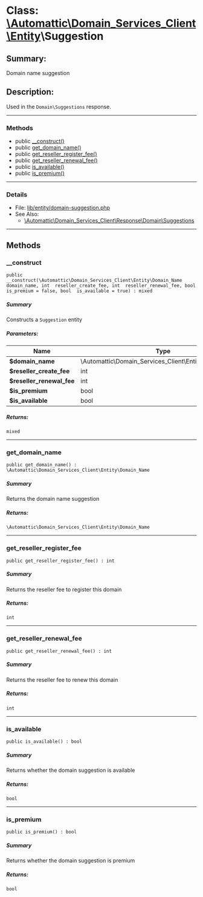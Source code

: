 # Class: [\Automattic](../namespaces/automattic.md)[\Domain_Services_Client](../namespaces/automattic-domain-services-client.md)[\Entity](../namespaces/automattic-domain-services-client-entity.md)\Suggestion

## Summary:

Domain name suggestion

## Description:

Used in the `Domain\Suggestions` response.


---

### Methods

* public [__construct()](#method___construct)
* public [get_domain_name()](#method_get_domain_name)
* public [get_reseller_register_fee()](#method_get_reseller_register_fee)
* public [get_reseller_renewal_fee()](#method_get_reseller_renewal_fee)
* public [is_available()](#method_is_available)
* public [is_premium()](#method_is_premium)

---

### Details

* File: [lib/entity/domain-suggestion.php](../../lib/entity/domain-suggestion.php)
* See Also:
  * [\Automattic\Domain_Services_Client\Response\Domain\Suggestions](../classes/Automattic-Domain-Services-Client-Response-Domain-Suggestions.md)

---

## Methods

<a id="method___construct"></a>
### __construct

```
public __construct(\Automattic\Domain_Services_Client\Entity\Domain_Name  domain_name, int  reseller_create_fee, int  reseller_renewal_fee, bool  is_premium = false, bool  is_available = true) : mixed
```

##### Summary

Constructs a `Suggestion` entity

##### Parameters:

| Name | Type | Default |
|------|------|---------|
| **$domain_name** | \Automattic\Domain_Services_Client\Entity\Domain_Name |  |
| **$reseller_create_fee** | int | 0 |
| **$reseller_renewal_fee** | int | 0 |
| **$is_premium** | bool | false |
| **$is_available** | bool | true |

##### Returns:

```
mixed
```

---

<a id="method_get_domain_name"></a>
### get_domain_name

```
public get_domain_name() : \Automattic\Domain_Services_Client\Entity\Domain_Name
```

##### Summary

Returns the domain name suggestion

##### Returns:

```
\Automattic\Domain_Services_Client\Entity\Domain_Name
```

---

<a id="method_get_reseller_register_fee"></a>
### get_reseller_register_fee

```
public get_reseller_register_fee() : int
```

##### Summary

Returns the reseller fee to register this domain

##### Returns:

```
int
```

---

<a id="method_get_reseller_renewal_fee"></a>
### get_reseller_renewal_fee

```
public get_reseller_renewal_fee() : int
```

##### Summary

Returns the reseller fee to renew this domain

##### Returns:

```
int
```

---

<a id="method_is_available"></a>
### is_available

```
public is_available() : bool
```

##### Summary

Returns whether the domain suggestion is available

##### Returns:

```
bool
```

---

<a id="method_is_premium"></a>
### is_premium

```
public is_premium() : bool
```

##### Summary

Returns whether the domain suggestion is premium

##### Returns:

```
bool
```
